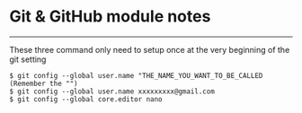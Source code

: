 # Git & GitHub module notes
***
These three command only need to setup once at the very beginning of the git setting

```
$ git config --global user.name "THE_NAME_YOU_WANT_TO_BE_CALLED (Remember the "")
$ git config --global user.name xxxxxxxxx@gmail.com 
$ git config --global core.editor nano
```
